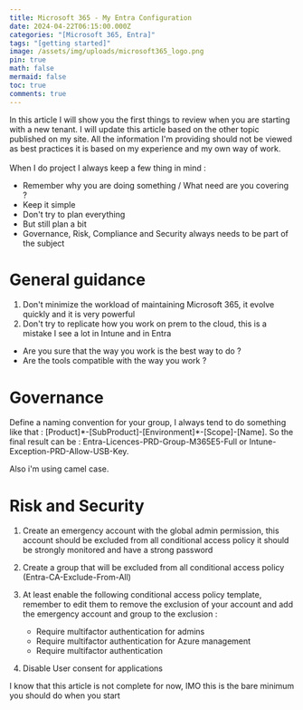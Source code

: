 ```yaml
---
title: Microsoft 365 - My Entra Configuration
date: 2024-04-22T06:15:00.000Z
categories: "[Microsoft 365, Entra]"
tags: "[getting started]"
image: /assets/img/uploads/microsoft365_logo.png
pin: true
math: false
mermaid: false
toc: true
comments: true
---
```

In this article I will show you the first things to review when you are starting with a new tenant. I will update this article based on the other topic published on my site. All the information I'm providing should not be viewed as best practices it is based on my experience and my own way of work. \
\
When I do project I always keep a few thing in mind :

* Remember why you are doing something / What need are you covering ?
* Keep it simple
* Don't try to plan everything
* But still plan a bit
* Governance, Risk, Compliance and Security always needs to be part of the subject  

# General guidance

1. Don't minimize the workload of maintaining Microsoft 365, it evolve quickly and it is very powerful
2. Don't try to replicate how you work on prem to the cloud, this is a mistake I see a lot in Intune and in Entra

* Are you sure that the way you work is the best way to do ? 
* Are the tools compatible with the way you work ? 

# Governance

Define a naming convention for your group, I always tend to do something like that : \[Product]\*-\[SubProduct]-\[Environment]\*-\[Scope]-\[Name]. So the final result can be : Entra-Licences-PRD-Group-M365E5-Full or Intune-Exception-PRD-Allow-USB-Key. 

Also i'm using camel case.

# Risk and Security

1. Create an emergency account with the global admin permission, this account should be excluded from all conditional access policy it should be strongly monitored and have a strong password
2. Create a group that will be excluded from all conditional access policy (Entra-CA-Exclude-From-All)
3. At least enable the following conditional access policy template, remember to edit them to remove the exclusion of your account and add the emergency account and group to the exclusion :

   * Require multifactor authentication for admins
   * Require multifactor authentication for Azure management
   * Require multifactor authentication
4. Disable User consent for applications

I know that this article is not complete for now, IMO this is the bare minimum you should do when you start
